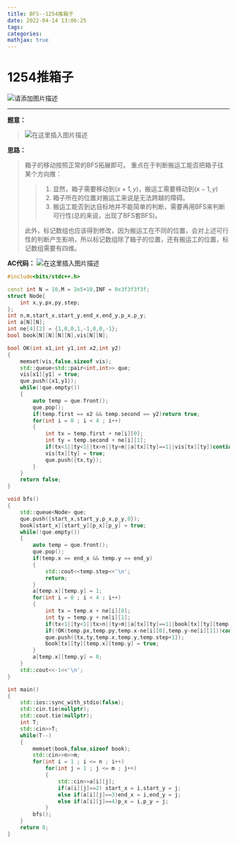 ```yaml
---
title: BFS--1254推箱子
date: 2022-04-14 13:06:25
tags:
categories:
mathjax: true
---
```

# 1254推箱子
![请添加图片描述](https://img-blog.csdnimg.cn/cd289c3dafde4977934cc31b25c92dc9.png?x-oss-process=image/watermark,type_d3F5LXplbmhlaQ,shadow_50,text_Q1NETiBAc2t5bmVzc2Vy,size_20,color_FFFFFF,t_70,g_se,x_16)

***
**题意：**
>![在这里插入图片描述](https://img-blog.csdnimg.cn/8a9b3c6400a443b8bde858eab6a4834c.png?x-oss-process=image/watermark,type_d3F5LXplbmhlaQ,shadow_50,text_Q1NETiBAc2t5bmVzc2Vy,size_20,color_FFFFFF,t_70,g_se,x_16)

**思路：**
>箱子的移动按照正常的BFS拓展即可。
>重点在于判断搬运工能否把箱子往某个方向推：
>>1. 显然，箱子需要移动到$(x+1,y)$，搬运工需要移动到$(x-1,y)$
>>2. 箱子所在的位置对搬运工来说是无法跨越的障碍。
>>3. 搬运工能否到达目标地并不能简单的判断，需要再用BFS来判断可行性(总的来说，出现了BFS套BFS)。
>
> 此外，标记数组也应该得到修改，因为搬运工在不同的位置，会对上述可行性的判断产生影响，所以标记数组除了箱子的位置，还有搬运工的位置，标记数组需要有四维。
 
**AC代码：**
![在这里插入图片描述](https://img-blog.csdnimg.cn/97bd8215b1844002baf3b25b772075dc.png)

```cpp
#include<bits/stdc++.h>

const int N = 10,M = 2e5+10,INF = 0x3f3f3f3f;
struct Node{
    int x,y,px,py,step;
};
int n,m,start_x,start_y,end_x,end_y,p_x,p_y;
int a[N][N];
int ne[4][2] = {1,0,0,1,-1,0,0,-1};
bool book[N][N][N][N],vis[N][N];

bool OK(int x1,int y1,int x2,int y2)
{
    memset(vis,false,sizeof vis);
    std::queue<std::pair<int,int>> que;
    vis[x1][y1] = true;
    que.push({x1,y1});
    while(!que.empty())
    {
        auto temp = que.front();
        que.pop();
        if(temp.first == x2 && temp.second == y2)return true;
        for(int i = 0 ; i < 4 ; i++)
        {
            int tx = temp.first + ne[i][0];
            int ty = temp.second + ne[i][1];
            if(tx<1||ty<1||tx>n||ty>m||a[tx][ty]==1||vis[tx][ty])continue;
            vis[tx][ty] = true;
            que.push({tx,ty});
        }
    }
    return false;
}

void bfs()
{
    std::queue<Node> que;
    que.push({start_x,start_y,p_x,p_y,0});
    book[start_x][start_y][p_x][p_y] = true;
    while(!que.empty())
    {
        auto temp = que.front();
        que.pop();
        if(temp.x == end_x && temp.y == end_y)
        {
            std::cout<<temp.step<<'\n';
            return;
        }
        a[temp.x][temp.y] = 1;
        for(int i = 0 ; i < 4 ; i++)
        {
            int tx = temp.x + ne[i][0];
            int ty = temp.y + ne[i][1];
            if(tx<1||ty<1||tx>n||ty>m||a[tx][ty]==1||book[tx][ty][temp.x][temp.y])continue;
            if(!OK(temp.px,temp.py,temp.x-ne[i][0],temp.y-ne[i][1]))continue;
            que.push({tx,ty,temp.x,temp.y,temp.step+1});
            book[tx][ty][temp.x][temp.y] = true;
        }
        a[temp.x][temp.y] = 0;
    }
    std::cout<<-1<<'\n';
}

int main()
{
    std::ios::sync_with_stdio(false);
    std::cin.tie(nullptr);
    std::cout.tie(nullptr);
    int T;
    std::cin>>T;
    while(T--)
    {
        memset(book,false,sizeof book);
        std::cin>>n>>m;
        for(int i = 1 ; i <= n ; i++)
            for(int j = 1 ; j <= m ; j++)
            {
                std::cin>>a[i][j];
                if(a[i][j]==2) start_x = i,start_y = j;
                else if(a[i][j]==3)end_x = i,end_y = j;
                else if(a[i][j]==4)p_x = i,p_y = j;
            }
        bfs();
    }
    return 0;
}
```


